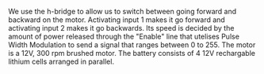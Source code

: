 We use the h-bridge to allow us to switch between going forward and backward on the motor. Activating input 1 makes it go forward and activating input 2 makes it go backwards. Its speed is decided by the amount of power released through the "Enable" line that utelises Pulse Width Modulation to send a signal that ranges between 0 to 255. The motor is a 12V, 300 rpm brushed motor. The battery consists of 4 12V rechargable lithium cells arranged in parallel.
